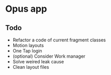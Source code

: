 # Opus app


## Todo 
 
- Refactor a code of current fragment classes
- Motion layouts
- One Tap login
- (optional) Consider Work manager
- Solve weired leak cause
- Clean layout files 
